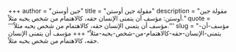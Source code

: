 +++
author = "جين أوستن"
title = "مقولة جين أوستن"
description = "مقولة جين أوستن: مؤسف أن يتمنى الإنسان حقه، كالاهتمام من شخص يحبه مثلاً."
quote = '''مؤسف أن يتمنى الإنسان حقه، كالاهتمام من شخص يحبه مثلاً.'''
slug = "مؤسف-أن-يتمنى-الإنسان-حقه-كالاهتمام-من-شخص-يحبه-مثلاً"
+++
مؤسف أن يتمنى الإنسان حقه، كالاهتمام من شخص يحبه مثلاً.
